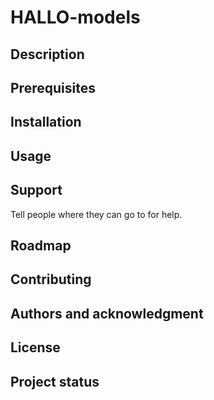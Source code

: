 # HALLO-models

## Description

## Prerequisites

## Installation

## Usage

## Support
Tell people where they can go to for help.

## Roadmap

## Contributing

## Authors and acknowledgment

## License

## Project status
